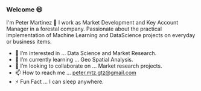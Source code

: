 ### Welcome :smile: 

I'm Peter Martinez 👋 I work as Market Development and Key Account Manager in a forestal company. Passionate about the practical implementation of Machine Learning and DataScience projects on everyday or business items.
- 👀 I’m interested in ... Data Science and Market Research.
- 🌱 I’m currently learning ... Geo Spatial Analysis.
- 💞️ I’m looking to collaborate on ... Market research projects.
- 📫 How to reach me ... peter.mtz.gtz@gmail.com
- :zap: Fun Fact ...  I can sleep anywhere.

<!---
PeterMtz/PeterMtz is a ✨ special ✨ repository because its `README.md` (this file) appears on your GitHub profile.
You can click the Preview link to take a look at your changes.
--->
